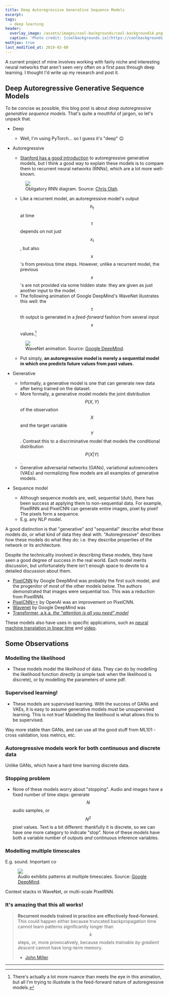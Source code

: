 ```yaml
---
title: Deep Autoregressive Generative Sequence Models
excerpt:
tags:
  - deep learning
header:
  overlay_image: /assets/images/cool-backgrounds/cool-background14.png
  caption: 'Photo credit: [coolbackgrounds.io](https://coolbackgrounds.io/)'
mathjax: true
last_modified_at: 2019-03-08
---
```


A current project of mine involves working with fairly niche and interesting
neural networks that aren't seen very often on a first pass through deep
learning. I thought I'd write up my research and post it.

## Deep Autoregressive Generative Sequence Models

To be concise as possible, this blog post is about _deep autoregressive
generative sequence models_. That's quite a mouthful of jargon, so let's unpack
that.

- Deep
    * Well, I'm using PyTorch... so I guess it's "deep" :wink:
- Autoregressive
    * [Stanford has a good introduction](https://deepgenerativemodels.github.io/notes/autoregressive/)
      to autoregressive generative models, but I think a good way to explain
      these models is to compare them to recurrent neural networks (RNNs), which
      are a lot more well-known.

    <figure>
        <a href="https://colah.github.io/posts/2015-08-Understanding-LSTMs/img/RNN-unrolled.png"><img src="https://colah.github.io/posts/2015-08-Understanding-LSTMs/img/RNN-unrolled.png"></a>
        <figcaption>Obligatory RNN diagram. Source: <a href="https://colah.github.io/posts/2015-08-Understanding-LSTMs/">Chris Olah</a>.</figcaption>
    </figure>

    * Like a recurrent model, an autoregressive model's output $$h_t$$ at time
      $$t$$ depends on not just $$x_t$$, but also $$x$$'s from previous time
      steps. However, unlike a recurrent model, the previous $$x$$'s are not
      provided via some hidden state: they are given as just another input to
      the model.
    * The following animation of Google DeepMind's WaveNet illustrates this
      well: the $$t$$th output is generated in a _feed-forward_ fashion from
      several input $$x$$ values.[^1]

    <figure>
        <a href="https://storage.googleapis.com/deepmind-live-cms/documents/BlogPost-Fig2-Anim-160908-r01.gif"><img src="https://storage.googleapis.com/deepmind-live-cms/documents/BlogPost-Fig2-Anim-160908-r01.gif"></a>
        <figcaption>WaveNet animation. Source: <a href="https://deepmind.com/blog/wavenet-generative-model-raw-audio/">Google DeepMind</a>.</figcaption>
    </figure>

    * Put simply, **an autoregressive model is merely a sequential model in
      which one predicts future values from past values.**

- Generative
    * Informally, a generative model is one that can generate new data after
      being trained on the dataset.
    * More formally, a generative model models the joint distribution
      $$P(X, Y)$$ of the observation $$X$$ and the target variable $$Y$$.
      Contrast this to a discriminative model that models the conditional
      distribution $$P(X|Y)$$.
    * Generative adversarial networks (GANs), variational autoencoders (VAEs)
      and normalizing flow models are all examples of generative models.

- Sequence model
    * Although sequence models are, well, sequential (duh), there has been
      success at applying them to non-sequential data. For example, PixelRNN and
      PixelCNN can generate entire images, pixel by pixel! The pixels form a
      sequence.
    * E.g. any NLP model.

A good distinction is that "generative" and "sequential" describe _what_ these
models do, or what kind of data they deal with. "Autoregressive" describes _how_
these models do what they do: i.e. they describe properties of the network or
its architecture.

Despite the technicality involved in describing these models, they have seen a
good degree of success in the real world. Each model merits discussion, but
unfortunately there isn't enough space to devote to a detailed discussion about
them.

 - [PixelCNN](https://arxiv.org/abs/1601.06759) by Google DeepMind was probably
   the first such model, and the progenitor of most of the other models below.
   The authors demonstrated that images were sequential too. This was a
   reduction from PixelRNN.
 - [PixelCNN++](https://arxiv.org/abs/1701.05517) by OpenAI was an improvement
   on PixelCNN.
 - [Wavenet](https://deepmind.com/blog/wavenet-generative-model-raw-audio/) by
   Google DeepMind was
 - [Transformer, a.k.a. _the "attention is all you need"
   model_](https://arxiv.org/abs/1706.03762)

These models also have uses in specific applications, such as [neural machine
translation in linear time](https://arxiv.org/abs/1610.10099) and
[video](https://arxiv.org/abs/1610.00527).

## Some Observations

### Modelling the likelihood

 - These models model the _likelihood_ of data. They can do by modelling the
   likelihood function directly (a simple task when the likelihood is discrete),
   or by modelling the parameters of some pdf.

### Supervised learning!

 - These models are supervised learning. With the success of GANs and VAEs, it
   is easy to assume generative models must be unsupervised learning. This is
   not true! Modelling the likelihood is what allows this to be supervised.

Way more stable than GANs, and can use all the good stuff from ML101 - cross
validation, loss metrics, etc.

### Autoregressive models work for both continuous and discrete data

Unlike GANs, which have a hard time learning discrete data.

### Stopping problem

 - None of these models worry about "stopping". Audio and images have a fixed
   number of time steps: generate $$N$$ audio samples, or $$N^2$$ pixel values.
   Text is a bit different: thankfully it is discrete, so we can have one more
   category to indicate "stop". None of these models have both a variable number
   of outputs _and_ continuous inference variables.

### Modelling multiple timescales

E.g. sound. Important co

<figure>
    <a href="https://storage.googleapis.com/deepmind-live-cms/documents/BlogPost-Fig1-Anim-160908-r01.gif"><img src="https://storage.googleapis.com/deepmind-live-cms/documents/BlogPost-Fig1-Anim-160908-r01.gif"></a>
    <figcaption>Audio exhibits patterns at multiple timescales. Source: <a href="https://deepmind.com/blog/wavenet-generative-model-raw-audio/">Google DeepMind</a>.</figcaption>
</figure>



Context stacks in WaveNet, or multi-scale PixelRNN.

### It's amazing that this all works!

> **Recurrent models trained in practice are effectively feed-forward.** This
> could happen either because truncated backpropagation time cannot learn
> patterns significantly longer than $$k$$ steps, or, more provocatively,
> because models _trainable by gradient descent_ cannot have long-term memory.
> - [John Miller](http://www.offconvex.org/2018/07/27/approximating-recurrent/)

---

[^1]: There's actually a lot more nuance than meets the eye in this animation, but all I'm trying to illustrate is the feed-forward nature of autoregressive models.
